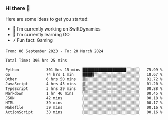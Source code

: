 ### Hi there 👋

Here are some ideas to get you started:

- 🔭 I’m currently working on SwiftDynamics
- 🌱 I’m currently learning GO
-  ⚡ Fun fact: Gaming
  
  <!--
- 👯 I’m looking to collaborate on ...
- 🤔 I’m looking for help with ...
- 💬 Ask me about ...
- 📫 How to reach me: ...
- 😄 Pronouns: ...
-->

<!--START_SECTION:waka-->

```txt
From: 06 September 2023 - To: 20 March 2024

Total Time: 396 hrs 25 mins

Python            301 hrs 15 mins ███████████████████░░░░░░   75.99 %
Go                74 hrs 1 min    ████▓░░░░░░░░░░░░░░░░░░░░   18.67 %
Other             6 hrs 50 mins   ▒░░░░░░░░░░░░░░░░░░░░░░░░   01.72 %
JavaScript        4 hrs 45 mins   ▒░░░░░░░░░░░░░░░░░░░░░░░░   01.20 %
TypeScript        3 hrs 29 mins   ▒░░░░░░░░░░░░░░░░░░░░░░░░   00.88 %
Markdown          1 hr 46 mins    ░░░░░░░░░░░░░░░░░░░░░░░░░   00.45 %
JSON              42 mins         ░░░░░░░░░░░░░░░░░░░░░░░░░   00.18 %
HTML              39 mins         ░░░░░░░░░░░░░░░░░░░░░░░░░   00.17 %
Makefile          39 mins         ░░░░░░░░░░░░░░░░░░░░░░░░░   00.16 %
ActionScript      38 mins         ░░░░░░░░░░░░░░░░░░░░░░░░░   00.16 %
```

<!--END_SECTION:waka-->
